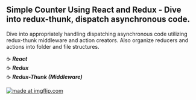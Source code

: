 ## Simple Counter Using React and Redux - Dive into redux-thunk, dispatch asynchronous code.

Dive into appropriately handling dispatching asynchronous code utilizing redux-thunk middleware and action creators. Also organize reducers and actions into folder and file structures.

:coffee: **_React_**
<br>
:coffee: **_Redux_**
<br>
:coffee: **_Redux-Thunk (Middleware)_**

<a href="https://imgflip.com/gif/2q1vgn"><img src="https://i.imgflip.com/2q1vgn.gif" title="made at imgflip.com"/></a>
